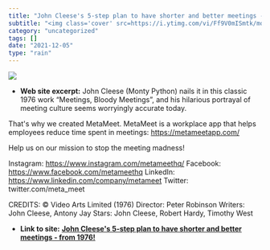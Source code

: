 ```yaml
---
title: "John Cleese's 5-step plan to have shorter and better meetings - from 1976!"
subtitle: "<img class='cover' src=https://i.ytimg.com/vi/Ff9V0mISmtk/mqdefault.jpg>"
category: "uncategorized"
tags: []
date: "2021-12-05"
type: "rain"
---
```

<img class="cover" src=https://i.ytimg.com/vi/Ff9V0mISmtk/mqdefault.jpg>



* **Web site excerpt:** John Cleese (Monty Python) nails it in this classic 1976 work “Meetings, Bloody Meetings”, and his hilarious portrayal of meeting culture seems worryingly accurate today.

That's why we created MetaMeet. MetaMeet is a workplace app that helps employees reduce time spent in meetings: https://metameetapp.com/

Help us on our mission to stop the meeting madness!

Instagram: https://www.instagram.com/metameethq/
Facebook: https://www.facebook.com/metameethq
LinkedIn: https://www.linkedin.com/company/metameet
Twitter: twitter.com/meta_meet

CREDITS:
© Video Arts Limited (1976)
Director: Peter Robinson
Writers: John Cleese, Antony Jay
Stars: John Cleese, Robert Hardy, Timothy West

* **Link to site:** **[John Cleese's 5-step plan to have shorter and better meetings - from 1976!](https://youtube.com/watch?v=Ff9V0mISmtk&feature=share)**